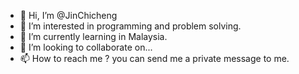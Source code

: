 - 👋 Hi, I’m @JinChicheng
- 👀 I’m interested in programming and problem solving.
- 🌱 I’m currently learning in Malaysia.
- 💞️ I’m looking to collaborate on...
- 📫 How to reach me ? you can send me a private message to me.

<!---
JinChicheng/JinChicheng is a ✨ special ✨ repository because its `README.md` (this file) appears on your GitHub profile.
You can click the Preview link to take a look at your changes.
--->
